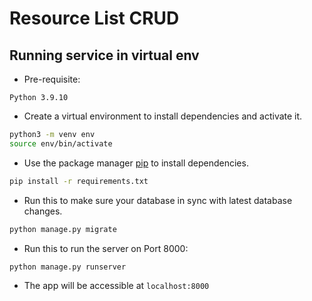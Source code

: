 # Resource List CRUD


## Running service in virtual env

- Pre-requisite:
```
Python 3.9.10
```

- Create a virtual environment to install dependencies and activate it.
```bash
python3 -m venv env
source env/bin/activate
```

- Use the package manager [pip](https://pip.pypa.io/en/stable/) to install dependencies.
```bash
pip install -r requirements.txt
```

- Run this to make sure your database in sync with latest database changes.
```python
python manage.py migrate
```

- Run this to run the server on Port 8000:
```python
python manage.py runserver
```

- The app will be accessible at `localhost:8000`
